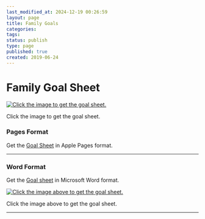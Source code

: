 ```yaml
---
last_modified_at: 2024-12-19 00:26:59
layout: page
title: Family Goals
categories: 
tags: 
status: publish
type: page
published: true
created: 2019-06-24
---
```

# Family Goal Sheet


  
    
[![Click the image to get the goal sheet.](/squarespace_images/content_v1_4fffa949e4b0b4590d67b4e7_1561420752193-EINNWRRBE4WI596J273H_1200x630bb.png_)](/s/Jones-Family-Monthly-Goals-Template.pages)
        
Click the image to get the goal sheet.
  


  



### Pages Format


Get the 
[Goal Sheet](/s/Jones-Family-Monthly-Goals-Template.pages) in Apple Pages format.
<script async data-uid="f30afac3c6" src="https://jethrojones.kit.com/f30afac3c6/index.js"></script>

****


### Word Format


Get the 
[Goal sheet](/s/Jones-Family-Monthly-Goals-Template.docx) in Microsoft Word format.












































  

    
  
    
[![Click the image above to get the goal sheet.](/squarespace_images/content_v1_4fffa949e4b0b4590d67b4e7_1561420860935-3FMEFKMCIT16PX4HM36M_Word-icon.png_)](/s/Jones-Family-Monthly-Goals-Template.docx)
        

        
          
          
Click the image above to get the goal sheet.
  


  



****
